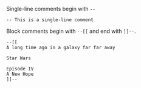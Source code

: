 Single-line comments begin with ```--```

    -- This is a single-line comment

Block comments begin with ```--[[``` and end with ```]]--```.

    --[[
    A long time ago in a galaxy far far away

    Star Wars

    Episode IV
    A New Hope
    ]]--
